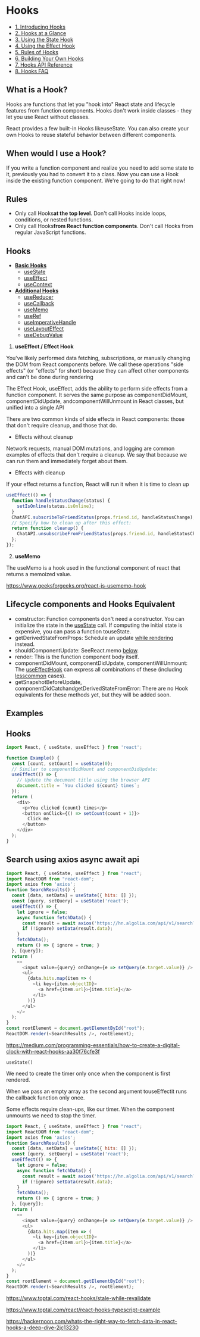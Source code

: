 # Hooks

- [1. Introducing Hooks](https://reactjs.org/docs/hooks-intro.html)
- [2. Hooks at a Glance](https://reactjs.org/docs/hooks-overview.html)
- [3. Using the State Hook](https://reactjs.org/docs/hooks-state.html)
- [4. Using the Effect Hook](https://reactjs.org/docs/hooks-effect.html)
- [5. Rules of Hooks](https://reactjs.org/docs/hooks-rules.html)
- [6. Building Your Own Hooks](https://reactjs.org/docs/hooks-custom.html)
- [7. Hooks API Reference](https://reactjs.org/docs/hooks-reference.html)
- [8. Hooks FAQ](https://reactjs.org/docs/hooks-faq.html)

## What is a Hook?

Hooks are functions that let you "hook into" React state and lifecycle features from function components. Hooks don't work inside classes - they let you use React without classes.

React provides a few built-in Hooks likeuseState. You can also create your own Hooks to reuse stateful behavior between different components.

## When would I use a Hook?

If you write a function component and realize you need to add some state to it, previously you had to convert it to a class. Now you can use a Hook inside the existing function component. We're going to do that right now!

## Rules

- Only call Hooks**at the top level**. Don't call Hooks inside loops, conditions, or nested functions.
- Only call Hooks**from React function components**. Don't call Hooks from regular JavaScript functions.

## Hooks

- [**Basic Hooks**](https://reactjs.org/docs/hooks-reference.html#basic-hooks)
  - [useState](https://reactjs.org/docs/hooks-reference.html#usestate)
  - [useEffect](https://reactjs.org/docs/hooks-reference.html#useeffect)
  - [useContext](https://reactjs.org/docs/hooks-reference.html#usecontext)
- [**Additional Hooks**](https://reactjs.org/docs/hooks-reference.html#additional-hooks)
  - [useReducer](https://reactjs.org/docs/hooks-reference.html#usereducer)
  - [useCallback](https://reactjs.org/docs/hooks-reference.html#usecallback)
  - [useMemo](https://reactjs.org/docs/hooks-reference.html#usememo)
  - [useRef](https://reactjs.org/docs/hooks-reference.html#useref)
  - [useImperativeHandle](https://reactjs.org/docs/hooks-reference.html#useimperativehandle)
  - [useLayoutEffect](https://reactjs.org/docs/hooks-reference.html#uselayouteffect)
  - [useDebugValue](https://reactjs.org/docs/hooks-reference.html#usedebugvalue)

1. **useEffect / Effect Hook**

You've likely performed data fetching, subscriptions, or manually changing the DOM from React components before. We call these operations "side effects" (or "effects" for short) because they can affect other components and can't be done during rendering

The Effect Hook, useEffect, adds the ability to perform side effects from a function component. It serves the same purpose as componentDidMount, componentDidUpdate, andcomponentWillUnmount in React classes, but unified into a single API

There are two common kinds of side effects in React components: those that don't require cleanup, and those that do.

- Effects without cleanup

Network requests, manual DOM mutations, and logging are common examples of effects that don't require a cleanup. We say that because we can run them and immediately forget about them.

- Effects with cleanup

If your effect returns a function, React will run it when it is time to clean up

```js
useEffect(() => {
  function handleStatusChange(status) {
    setIsOnline(status.isOnline);
  }
  ChatAPI.subscribeToFriendStatus(props.friend.id, handleStatusChange);
  // Specify how to clean up after this effect:
  return function cleanup() {
    ChatAPI.unsubscribeFromFriendStatus(props.friend.id, handleStatusChange);
  };
});
```

2. **useMemo**

The useMemo is a hook used in the functional component of react that returns a memoized value.

<https://www.geeksforgeeks.org/react-js-usememo-hook>

## Lifecycle components and Hooks Equivalent

- constructor: Function components don't need a constructor. You can initialize the state in the [useState](https://reactjs.org/docs/hooks-reference.html#usestate) call. If computing the initial state is expensive, you can pass a function touseState.
- getDerivedStateFromProps: Schedule an update [while rendering](https://reactjs.org/docs/hooks-faq.html#how-do-i-implement-getderivedstatefromprops) instead.
- shouldComponentUpdate: SeeReact.memo [below](https://reactjs.org/docs/hooks-faq.html#how-do-i-implement-shouldcomponentupdate).
- render: This is the function component body itself.
- componentDidMount, componentDidUpdate, componentWillUnmount: The [useEffectHook](https://reactjs.org/docs/hooks-reference.html#useeffect) can express all combinations of these (including [less](https://reactjs.org/docs/hooks-faq.html#can-i-skip-an-effect-on-updates)[common](https://reactjs.org/docs/hooks-faq.html#can-i-run-an-effect-only-on-updates) cases).
- getSnapshotBeforeUpdate, componentDidCatchandgetDerivedStateFromError: There are no Hook equivalents for these methods yet, but they will be added soon.

## Examples

## Hooks

```js
import React, { useState, useEffect } from 'react';

function Example() {
  const [count, setCount] = useState(0);
  // Similar to componentDidMount and componentDidUpdate:
  useEffect(() => {
    // Update the document title using the browser API
    document.title = `You clicked ${count} times`;
  });
  return (
    <div>
      <p>You clicked {count} times</p>
      <button onClick={() => setCount(count + 1)}>
        Click me
      </button>
    </div>
  );
}
```

## Search using axios async await api

```js
import React, { useState, useEffect } from "react";
import ReactDOM from "react-dom";
import axios from 'axios';
function SearchResults() {
  const [data, setData] = useState({ hits: [] });
  const [query, setQuery] = useState('react');
  useEffect(() => {
    let ignore = false;
    async function fetchData() {
      const result = await axios('https://hn.algolia.com/api/v1/search?query=' + query);
      if (!ignore) setData(result.data);
    }
    fetchData();
    return () => { ignore = true; }
  }, [query]);
  return (
    <>
      <input value={query} onChange={e => setQuery(e.target.value)} />
      <ul>
        {data.hits.map(item => (
          <li key={item.objectID}>
            <a href={item.url}>{item.title}</a>
          </li>
        ))}
      </ul>
    </>
  );
}
const rootElement = document.getElementById("root");
ReactDOM.render(<SearchResults />, rootElement);
```

<https://medium.com/programming-essentials/how-to-create-a-digital-clock-with-react-hooks-aa30f76cfe3f>

`useState()`

We need to create the timer only once when the component is first rendered.

When we pass an empty array as the second argument touseEffectit runs the callback function only once.

Some effects require clean-ups, like our timer. When the component unmounts we need to stop the timer.

```js
import React, { useState, useEffect } from "react";
import ReactDOM from "react-dom";
import axios from 'axios';
function SearchResults() {
  const [data, setData] = useState({ hits: [] });
  const [query, setQuery] = useState('react');
  useEffect(() => {
    let ignore = false;
    async function fetchData() {
      const result = await axios('https://hn.algolia.com/api/v1/search?query=' + query);
      if (!ignore) setData(result.data);
    }
    fetchData();
    return () => { ignore = true; }
  }, [query]);
  return (
    <>
      <input value={query} onChange={e => setQuery(e.target.value)} />
      <ul>
        {data.hits.map(item => (
          <li key={item.objectID}>
            <a href={item.url}>{item.title}</a>
          </li>
        ))}
      </ul>
    </>
  );
}
const rootElement = document.getElementById("root");
ReactDOM.render(<SearchResults />, rootElement);
```

<https://www.toptal.com/react-hooks/stale-while-revalidate>

<https://www.toptal.com/react/react-hooks-typescript-example>

<https://hackernoon.com/whats-the-right-way-to-fetch-data-in-react-hooks-a-deep-dive-2jc13230>
